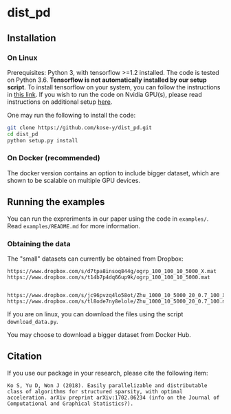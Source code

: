 # dist_pd

## Installation

### On Linux

Prerequisites: Python 3, with tensorflow >=1.2 installed. The code is tested on Python 3.6.  **Tensorflow is not automatically installed by our setup script**. To install tensorflow on your system, you can follow the instructions in [this link](https://www.tensorflow.org/install/). 
If you wish to run the code on Nvidia GPU(s), please read instructions on additional setup [here](https://www.tensorflow.org/install/gpu).

One may run the following to install the code:

```bash
git clone https://github.com/kose-y/dist_pd.git
cd dist_pd
python setup.py install
```

### On Docker (recommended)

The docker version contains an option to include bigger dataset, which are shown to be scalable on multiple GPU devices.



## Running the examples

You can run the expreriments in our paper using the code in `examples/`. Read `examples/README.md` for more information.


### Obtaining the data


The "small" datasets can currently be obtained from Dropbox:

```
https://www.dropbox.com/s/d7tpa8insoq844g/ogrp_100_100_10_5000_X.mat
https://www.dropbox.com/s/t14b7p4dq66up9k/ogrp_100_100_10_5000.mat


https://www.dropbox.com/s/jc96pvzq4lo58ot/Zhu_1000_10_5000_20_0.7_100_X.mat
https://www.dropbox.com/s/tl8ode7ny8elole/Zhu_1000_10_5000_20_0.7_100.mat
```

If you are on linux, you can download the files using the script `download_data.py`. 

You may choose to download a bigger dataset from Docker Hub.

## Citation

If you use our package in your research, please cite the following item:

    Ko S, Yu D, Won J (2018). Easily parallelizable and distributable class of algorithms for structured sparsity, with optimal acceleration. arXiv preprint arXiv:1702.06234 (info on the Journal of Computational and Graphical Statistics?).
